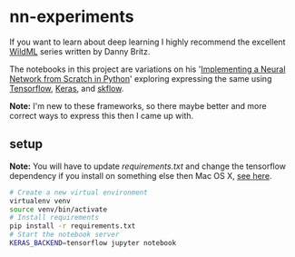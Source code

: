 # nn-experiments

If you want to learn about deep learning I highly recommend the excellent [WildML](http://www.wildml.com/) series written by Danny Britz.

The notebooks in this project are variations on his '[Implementing a Neural Network from Scratch in Python](http://www.wildml.com/2015/09/implementing-a-neural-network-from-scratch/)' exploring expressing the same using [Tensorflow](https://www.tensorflow.org/), [Keras](http://keras.io/), and [skflow](https://github.com/tensorflow/skflow).

**Note:** I'm new to these frameworks, so there maybe better and more correct ways to express this then I came up with.

## setup

**Note:** You will have to update *requirements.txt* and change the tensorflow dependency if you install on something else then Mac OS X, [see here](https://www.tensorflow.org/versions/r0.7/get_started/os_setup.html#pip-installation). 

```bash
# Create a new virtual environment
virtualenv venv
source venv/bin/activate
# Install requirements
pip install -r requirements.txt
# Start the notebook server
KERAS_BACKEND=tensorflow jupyter notebook
```
